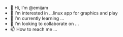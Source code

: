 - 👋 Hi, I’m @emijam
- 👀 I’m interested in ...linux app for graphics and play
- 🌱 I’m currently learning ...
- 💞️ I’m looking to collaborate on ...
- 📫 How to reach me ...

<!---
emijam/emijam is a ✨ special ✨ repository because its `README.md` (this file) appears on your GitHub profile.
You can click the Preview link to take a look at your changes.
--->
